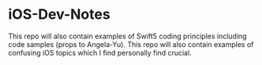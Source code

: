 # iOS-Dev-Notes
This repo will also contain examples of Swift5 coding principles including code samples (props to Angela-Yu).
This repo will also contain examples of confusing iOS topics which I find personally find crucial.

